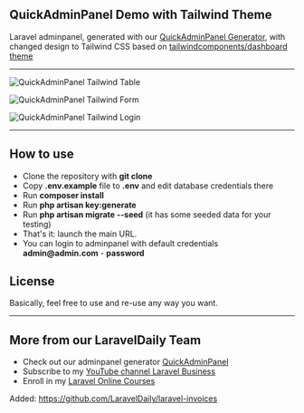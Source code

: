 ## QuickAdminPanel Demo with Tailwind Theme

Laravel adminpanel, generated with our [QuickAdminPanel Generator](https://quickadminpanel.com), with changed design to Tailwind CSS based on [tailwindcomponents/dashboard theme](https://github.com/tailwindcomponents/dashboard)

- - - - -

![QuickAdminPanel Tailwind Table](https://quickadminpanel.com/blog/wp-content/uploads/2020/09/Screen-Shot-2020-09-23-at-9.30.36-AM.png)

![QuickAdminPanel Tailwind Form](https://quickadminpanel.com/blog/wp-content/uploads/2020/09/Screen-Shot-2020-09-23-at-9.32.37-AM.png)

![QuickAdminPanel Tailwind Login](https://quickadminpanel.com/blog/wp-content/uploads/2020/09/Screen-Shot-2020-09-23-at-9.30.45-AM.png)

- - - - -


## How to use

- Clone the repository with __git clone__
- Copy __.env.example__ file to __.env__ and edit database credentials there
- Run __composer install__
- Run __php artisan key:generate__
- Run __php artisan migrate --seed__ (it has some seeded data for your testing)
- That's it: launch the main URL. 
- You can login to adminpanel with default credentials __admin@admin.com__ - __password__

## License

Basically, feel free to use and re-use any way you want.

---

## More from our LaravelDaily Team

- Check out our adminpanel generator [QuickAdminPanel](https://quickadminpanel.com)
- Subscribe to my [YouTube channel Laravel Business](https://www.youtube.com/channel/UCTuplgOBi6tJIlesIboymGA)
- Enroll in my [Laravel Online Courses](https://laraveldaily.teachable.com/)


Added: https://github.com/LaravelDaily/laravel-invoices